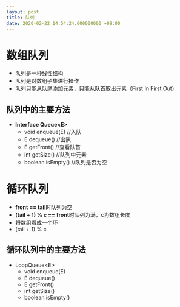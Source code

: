 ```yaml
---
layout: post
title: 队列
date: 2020-02-22 14:54:24.000000000 +09:00
---
```


# 数组队列

+ 队列是一种线性结构
+ 队列是对数组子集进行操作
+ 队列只能从队尾添加元素，只能从队首取出元素（First In First Out）

## 队列中的主要方法
+ **Interface Queue&lt;E&gt;**
    + void enqueue(E)   //入队
    + E dequeue()       //出队
    + E getFront()      //查看队首
    + int getSize()     //队列中元素
    + boolean isEmpty() //队列是否为空

# 循环队列

+ **front == tail**时队列为空
+ **(tail + 1) % c == front**时队列为满，c为数组长度
+ 将数组看成一个环
+ (tail + 1) % c

## 循环队列中的主要方法
+ LoopQueue&lt;E&gt;
    + void enqueue(E)
    + E dequeue()
    + E getFront()
    + int getSize()
    + boolean isEmpty()